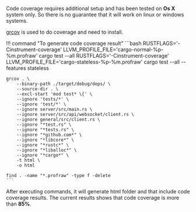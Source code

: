 Code coverage requires additional setup and has been tested on **Os X** system only. So there is no guarantee that it will work on linux or windows systems.

[grcov](https://github.com/mozilla/grcov) is used to do coverage and need to install.

!!! command "To generate code coverage result"
    ```bash
    RUSTFLAGS='-Cinstrument-coverage' LLVM_PROFILE_FILE='cargo-normal-%p-%m.profraw' cargo test --all
    RUSTFLAGS='-Cinstrument-coverage' LLVM_PROFILE_FILE='cargo-stateless-%p-%m.profraw' cargo test --all --features stateless

    grcov . \
        --binary-path ./target/debug/deps/ \
        --source-dir . \
        --excl-start 'mod test* \{' \
        --ignore 'tests/*' \
        --ignore 'test/*' \
        --ignore server/src/main.rs \
        --ignore server/src/api/websocket/client.rs \
        --ignore general/src/client.rs \
        --ignore "*test.rs" \
        --ignore "*tests.rs" \
        --ignore "*github.com*" \
        --ignore "*libcore*" \
        --ignore "*rustc*" \
        --ignore "*liballoc*" \
        --ignore "*cargo*" \
        -t html \
        -o html

    find . -name "*.profraw" -type f -delete
    ```

After executing commands, it will generate html folder and that include code coverage results. The current results shows that code coverage is more than **85%**.